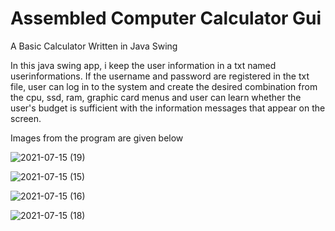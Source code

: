 # Assembled Computer Calculator Gui
A Basic Calculator Written in Java Swing

In this java swing app, i keep the user information in a txt named userinformations. If the username and password are registered in the txt file, user can log in to the system and create the desired combination from the cpu, ssd, ram, graphic card menus and user can learn whether the user's budget is sufficient with the information messages that appear on the screen.

Images from the program are given below

![2021-07-15 (19)](https://user-images.githubusercontent.com/79063194/125800450-570474f6-4c15-40d2-ae40-020f8661ada4.png)

![2021-07-15 (15)](https://user-images.githubusercontent.com/79063194/125800466-e1db9980-3d33-4e2a-9360-4ae3da2f613d.png)

![2021-07-15 (16)](https://user-images.githubusercontent.com/79063194/125800471-8566fd7e-e1ff-4eb3-b1e9-188d2bfde0ad.png)

![2021-07-15 (18)](https://user-images.githubusercontent.com/79063194/125800475-24e5d357-707f-403b-a6f7-1d0b62390aab.png)

 


